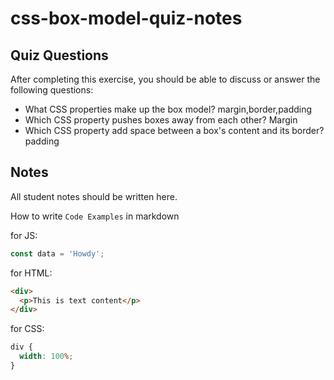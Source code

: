 # css-box-model-quiz-notes

## Quiz Questions

After completing this exercise, you should be able to discuss or answer the following questions:

- What CSS properties make up the box model?
  margin,border,padding
- Which CSS property pushes boxes away from each other?
  Margin
- Which CSS property add space between a box's content and its border?
  padding

## Notes

All student notes should be written here.

How to write `Code Examples` in markdown

for JS:

```javascript
const data = 'Howdy';
```

for HTML:

```html
<div>
  <p>This is text content</p>
</div>
```

for CSS:

```css
div {
  width: 100%;
}
```
